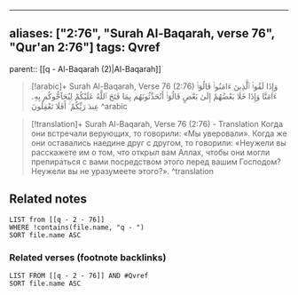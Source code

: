 
---
aliases: ["2:76", "Surah Al-Baqarah, verse 76", "Qur'an 2:76"]
tags: Qvref
---

parent:: [[q - Al-Baqarah (2)|Al-Baqarah]]

> [!arabic]+ Surah Al-Baqarah, Verse 76 (2:76)
> <span class="quran-arabic">وَإِذَا لَقُوا۟ ٱلَّذِينَ ءَامَنُوا۟ قَالُوٓا۟ ءَامَنَّا وَإِذَا خَلَا بَعْضُهُمْ إِلَىٰ بَعْضٍ قَالُوٓا۟ أَتُحَدِّثُونَهُم بِمَا فَتَحَ ٱللَّهُ عَلَيْكُمْ لِيُحَآجُّوكُم بِهِۦ عِندَ رَبِّكُمْ ۚ أَفَلَا تَعْقِلُونَ</span>
^arabic

> [!translation]+ Surah Al-Baqarah, Verse 76 (2:76) - Translation
> Когда они встречали верующих, то говорили: «Мы уверовали». Когда же они оставались наедине друг с другом, то говорили: «Неужели вы расскажете им о том, что открыл вам Аллах, чтобы они могли препираться с вами посредством этого перед вашим Господом? Неужели вы не уразумеете этого?».
^translation



## Related notes
```dataview
LIST from [[q - 2 - 76]]
WHERE !contains(file.name, "q - ")
SORT file.name ASC
```

### Related verses (footnote backlinks)
```dataview
LIST FROM [[q - 2 - 76]] AND #Qvref
SORT file.name ASC
```

